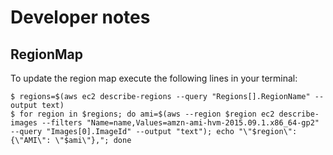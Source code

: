 # Developer notes

## RegionMap

To update the region map execute the following lines in your terminal:

```
$ regions=$(aws ec2 describe-regions --query "Regions[].RegionName" --output text)
$ for region in $regions; do ami=$(aws --region $region ec2 describe-images --filters "Name=name,Values=amzn-ami-hvm-2015.09.1.x86_64-gp2" --query "Images[0].ImageId" --output "text"); echo "\"$region\": {\"AMI\": \"$ami\"},"; done
```
